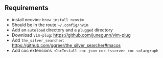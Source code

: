 ## Requirements
* install neovim: `brew install neovim`
* Should be in the route `~/.config/nvim`
* Add an `autoload` directory and a `plugged` directory
* Download `vim-plug`: https://github.com/junegunn/vim-plug
* Add `the_silver_searcher`: https://github.com/ggreer/the_silver_searcher#macos
* Add coc extensions `:CocInstall coc-json coc-tsserver coc-solargraph`
